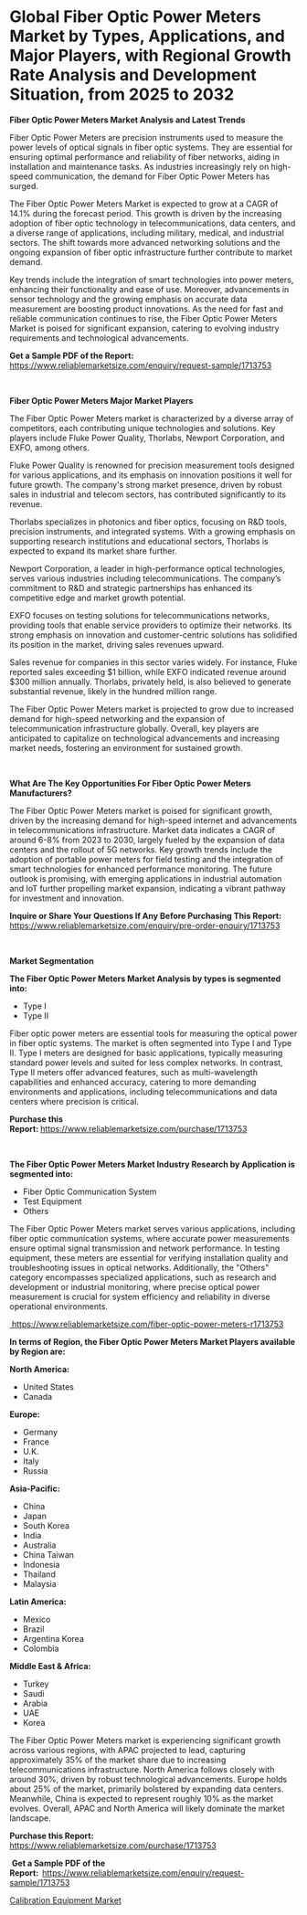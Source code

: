 <p><h1>Global Fiber Optic Power Meters Market by Types, Applications, and Major Players, with Regional Growth Rate Analysis and Development Situation, from 2025 to 2032</h1></p><p><strong>Fiber Optic Power Meters Market Analysis and Latest Trends</strong></p>
<p><p>Fiber Optic Power Meters are precision instruments used to measure the power levels of optical signals in fiber optic systems. They are essential for ensuring optimal performance and reliability of fiber networks, aiding in installation and maintenance tasks. As industries increasingly rely on high-speed communication, the demand for Fiber Optic Power Meters has surged.</p><p>The Fiber Optic Power Meters Market is expected to grow at a CAGR of 14.1% during the forecast period. This growth is driven by the increasing adoption of fiber optic technology in telecommunications, data centers, and a diverse range of applications, including military, medical, and industrial sectors. The shift towards more advanced networking solutions and the ongoing expansion of fiber optic infrastructure further contribute to market demand.</p><p>Key trends include the integration of smart technologies into power meters, enhancing their functionality and ease of use. Moreover, advancements in sensor technology and the growing emphasis on accurate data measurement are boosting product innovations. As the need for fast and reliable communication continues to rise, the Fiber Optic Power Meters Market is poised for significant expansion, catering to evolving industry requirements and technological advancements.</p></p>
<p><strong>Get a Sample PDF of the Report:&nbsp;</strong> <a href="https://www.reliablemarketsize.com/enquiry/request-sample/1713753?utm_campaign=1879&utm_medium=2&utm_source=Github&utm_content=ia&utm_term=11012025&utm_id=fiber-optic-power-meters">https://www.reliablemarketsize.com/enquiry/request-sample/1713753</a></p>
<p>&nbsp;</p>
<p><strong>Fiber Optic Power Meters Major Market Players</strong></p>
<p><p>The Fiber Optic Power Meters market is characterized by a diverse array of competitors, each contributing unique technologies and solutions. Key players include Fluke Power Quality, Thorlabs, Newport Corporation, and EXFO, among others.</p><p>Fluke Power Quality is renowned for precision measurement tools designed for various applications, and its emphasis on innovation positions it well for future growth. The company's strong market presence, driven by robust sales in industrial and telecom sectors, has contributed significantly to its revenue.</p><p>Thorlabs specializes in photonics and fiber optics, focusing on R&D tools, precision instruments, and integrated systems. With a growing emphasis on supporting research institutions and educational sectors, Thorlabs is expected to expand its market share further.</p><p>Newport Corporation, a leader in high-performance optical technologies, serves various industries including telecommunications. The company’s commitment to R&D and strategic partnerships has enhanced its competitive edge and market growth potential.</p><p>EXFO focuses on testing solutions for telecommunications networks, providing tools that enable service providers to optimize their networks. Its strong emphasis on innovation and customer-centric solutions has solidified its position in the market, driving sales revenues upward.</p><p>Sales revenue for companies in this sector varies widely. For instance, Fluke reported sales exceeding $1 billion, while EXFO indicated revenue around $300 million annually. Thorlabs, privately held, is also believed to generate substantial revenue, likely in the hundred million range.</p><p>The Fiber Optic Power Meters market is projected to grow due to increased demand for high-speed networking and the expansion of telecommunication infrastructure globally. Overall, key players are anticipated to capitalize on technological advancements and increasing market needs, fostering an environment for sustained growth.</p></p>
<p>&nbsp;</p>
<p><strong>What Are The Key Opportunities For Fiber Optic Power Meters Manufacturers?</strong></p>
<p><p>The Fiber Optic Power Meters market is poised for significant growth, driven by the increasing demand for high-speed internet and advancements in telecommunications infrastructure. Market data indicates a CAGR of around 6-8% from 2023 to 2030, largely fueled by the expansion of data centers and the rollout of 5G networks. Key growth trends include the adoption of portable power meters for field testing and the integration of smart technologies for enhanced performance monitoring. The future outlook is promising, with emerging applications in industrial automation and IoT further propelling market expansion, indicating a vibrant pathway for investment and innovation.</p></p>
<p><strong>Inquire or Share Your Questions If Any Before Purchasing This Report:</strong> <a href="https://www.reliablemarketsize.com/enquiry/pre-order-enquiry/1713753?utm_campaign=1879&utm_medium=2&utm_source=Github&utm_content=ia&utm_term=11012025&utm_id=fiber-optic-power-meters">https://www.reliablemarketsize.com/enquiry/pre-order-enquiry/1713753</a></p>
<p>&nbsp;</p>
<p><strong>Market Segmentation</strong></p>
<p><strong>The Fiber Optic Power Meters Market Analysis by types is segmented into:</strong></p>
<p><ul><li>Type I</li><li>Type II</li></ul></p>
<p><p>Fiber optic power meters are essential tools for measuring the optical power in fiber optic systems. The market is often segmented into Type I and Type II. Type I meters are designed for basic applications, typically measuring standard power levels and suited for less complex networks. In contrast, Type II meters offer advanced features, such as multi-wavelength capabilities and enhanced accuracy, catering to more demanding environments and applications, including telecommunications and data centers where precision is critical.</p></p>
<p><strong>Purchase this Report:&nbsp;</strong><a href="https://www.reliablemarketsize.com/purchase/1713753?utm_campaign=1879&utm_medium=2&utm_source=Github&utm_content=ia&utm_term=11012025&utm_id=fiber-optic-power-meters">https://www.reliablemarketsize.com/purchase/1713753</a></p>
<p>&nbsp;</p>
<p><strong>The Fiber Optic Power Meters Market Industry Research by Application is segmented into:</strong></p>
<p><ul><li>Fiber Optic Communication System</li><li>Test Equipment</li><li>Others</li></ul></p>
<p><p>The Fiber Optic Power Meters market serves various applications, including fiber optic communication systems, where accurate power measurements ensure optimal signal transmission and network performance. In testing equipment, these meters are essential for verifying installation quality and troubleshooting issues in optical networks. Additionally, the "Others" category encompasses specialized applications, such as research and development or industrial monitoring, where precise optical power measurement is crucial for system efficiency and reliability in diverse operational environments.</p></p>
<p><a href="https://www.reliablemarketsize.com/fiber-optic-power-meters-r1713753?utm_campaign=1879&utm_medium=2&utm_source=Github&utm_content=ia&utm_term=11012025&utm_id=fiber-optic-power-meters">&nbsp;https://www.reliablemarketsize.com/fiber-optic-power-meters-r1713753</a></p>
<p><strong>In terms of Region, the Fiber Optic Power Meters Market Players available by Region are:</strong></p>
<p>
    <p> <strong> North America: </strong>
        <ul>
            <li>United States</li>
            <li>Canada</li>
        </ul>
        </p> 
    <p> <strong> Europe: </strong>
        <ul>
            <li>Germany</li>
            <li>France</li>
            <li>U.K.</li>
            <li>Italy</li>
            <li>Russia</li>
        </ul>
        </p> 
    <p> <strong> Asia-Pacific: </strong>
        <ul>
            <li>China</li>
            <li>Japan</li>
            <li>South Korea</li>
            <li>India</li>
            <li>Australia</li>
            <li>China Taiwan</li>
            <li>Indonesia</li>
            <li>Thailand</li>
            <li>Malaysia</li>
        </ul>
        </p> 
    <p> <strong> Latin America: </strong>
        <ul>
            <li>Mexico</li>
            <li>Brazil</li>
            <li>Argentina Korea</li>
            <li>Colombia</li>
        </ul>
        </p> 
    <p> <strong> Middle East & Africa: </strong>
        <ul>
            <li>Turkey</li>
            <li>Saudi</li>
            <li>Arabia</li>
            <li>UAE</li>
            <li>Korea</li>
        </ul>
    </p>
    </p>
<p><p>The Fiber Optic Power Meters market is experiencing significant growth across various regions, with APAC projected to lead, capturing approximately 35% of the market share due to increasing telecommunications infrastructure. North America follows closely with around 30%, driven by robust technological advancements. Europe holds about 25% of the market, primarily bolstered by expanding data centers. Meanwhile, China is expected to represent roughly 10% as the market evolves. Overall, APAC and North America will likely dominate the market landscape.</p></p>
<p><strong>Purchase this Report: </strong><a href="https://www.reliablemarketsize.com/purchase/1713753?utm_campaign=1879&utm_medium=2&utm_source=Github&utm_content=ia&utm_term=11012025&utm_id=fiber-optic-power-meters">https://www.reliablemarketsize.com/purchase/1713753</a></p>
<p>&nbsp;<strong>Get a Sample PDF of the Report:&nbsp;&nbsp;</strong><a href="https://www.reliablemarketsize.com/enquiry/request-sample/1713753?utm_campaign=1879&utm_medium=2&utm_source=Github&utm_content=ia&utm_term=11012025&utm_id=fiber-optic-power-meters">https://www.reliablemarketsize.com/enquiry/request-sample/1713753</a></p>
<p><strong></strong></p>
<p><p><a href="https://github.com/FassouRP/Market-Research-Report-List-6/blob/main/calibration-equipment-market.md?utm_campaign=1879&utm_medium=2&utm_source=Github&utm_content=ia&utm_term=11012025&utm_id=fiber-optic-power-meters">Calibration Equipment Market</a></p></p>